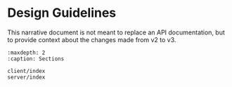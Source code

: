 # Design Guidelines

This narrative document is not meant to replace an API documentation, but to
provide context about the changes made from v2 to v3.

```{toctree}
:maxdepth: 2
:caption: Sections

client/index
server/index
```
